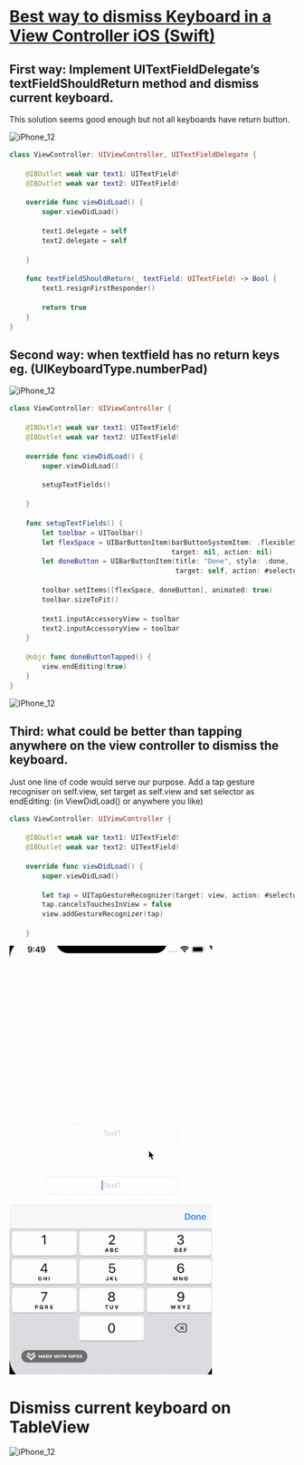 # **[Best way to dismiss Keyboard in a View Controller iOS (Swift)](https://kaushalelsewhere.medium.com/how-to-dismiss-keyboard-in-a-view-controller-of-ios-3b1bfe973ad1)**

## First way: Implement UITextFieldDelegate’s textFieldShouldReturn method and dismiss current keyboard.
This solution seems good enough but not all keyboards have return button.

<img width="343" alt="iPhone_12" src="https://user-images.githubusercontent.com/47273077/145735938-08450608-86fa-420f-b304-50c429c18438.png">

```swift
class ViewController: UIViewController, UITextFieldDelegate {

    @IBOutlet weak var text1: UITextField!
    @IBOutlet weak var text2: UITextField!
    
    override func viewDidLoad() {
        super.viewDidLoad()
        
        text1.delegate = self
        text2.delegate = self

    }
    
    func textFieldShouldReturn(_ textField: UITextField) -> Bool {
        text1.resignFirstResponder()
        
        return true
    }
}
```


## Second way: when textfield has no return keys eg. (UIKeyboardType.numberPad) 
<img width="350" alt="iPhone_12" src="https://user-images.githubusercontent.com/47273077/145736192-94996fee-a7a1-4286-97be-c859d6f6eaa4.png">

```swift
class ViewController: UIViewController {
    
    @IBOutlet weak var text1: UITextField!
    @IBOutlet weak var text2: UITextField!
    
    override func viewDidLoad() {
        super.viewDidLoad()
        
        setupTextFields()
        
    }
    
    func setupTextFields() {
        let toolbar = UIToolbar()
        let flexSpace = UIBarButtonItem(barButtonSystemItem: .flexibleSpace,
                                        target: nil, action: nil)
        let doneButton = UIBarButtonItem(title: "Done", style: .done,
                                         target: self, action: #selector(doneButtonTapped))
        
        toolbar.setItems([flexSpace, doneButton], animated: true)
        toolbar.sizeToFit()
        
        text1.inputAccessoryView = toolbar
        text2.inputAccessoryView = toolbar
    }
    
    @objc func doneButtonTapped() {
        view.endEditing(true)
    }
}
```
<img width="358" alt="iPhone_12" src="https://user-images.githubusercontent.com/47273077/145736591-223d5147-79df-42e8-a58b-bdfa840d5baf.png">


## Third: what could be better than tapping anywhere on the view controller to dismiss the keyboard.
Just one line of code would serve our purpose. Add a tap gesture recogniser on self.view, set target as self.view and set selector as endEditing: (in ViewDidLoad() or anywhere you like)

```swift
class ViewController: UIViewController {
    
    @IBOutlet weak var text1: UITextField!
    @IBOutlet weak var text2: UITextField!
    
    override func viewDidLoad() {
        super.viewDidLoad()
        
        let tap = UITapGestureRecognizer(target: view, action: #selector(UIView.endEditing))
        tap.cancelsTouchesInView = false
        view.addGestureRecognizer(tap)
        
    }
```

<img width="358" alt="iPhone_12" src="https://github.com/YamamotoDesu/DismissKeyboard/blob/main/DismissKeyboard/tapgesture.gif">

#  Dismiss current keyboard on TableView

<img width="340" alt="iPhone_12" src="https://user-images.githubusercontent.com/47273077/146632720-a88e128b-5bfc-438a-a5d8-9c1375a8261f.png">


